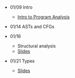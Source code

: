 - 01/09 Intro
  - [Intro to Program Analysis](http://www.cs.columbia.edu/~suman/6183_slides/program-tools.pdf)

- 01/14 ASTs and CFGs

- 01/16
  - Structural analysis
  - [Slides](https://cs.au.dk/~amoeller/spa/1-TIP.pdf)
  
- 01/21 Types
  - [Slides](https://cs.au.dk/~amoeller/spa/2-type-analysis.pdf)
  
